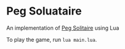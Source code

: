 # Peg Soluataire
An implementation of [Peg Solitaire](https://en.wikipedia.org/wiki/Peg_solitaire) using Lua

To play the game, run `lua main.lua`.
